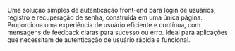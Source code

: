 Uma solução simples de autenticação front-end para login de usuários, registro e recuperação de senha, construída em uma única página. Proporciona uma experiência de usuário eficiente e contínua, com mensagens de feedback claras para sucesso ou erro. Ideal para aplicações que necessitam de autenticação de usuário rápida e funcional.
